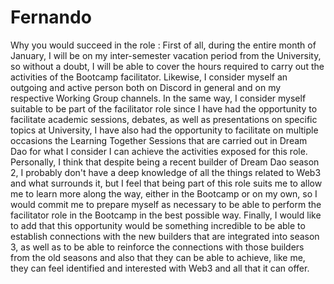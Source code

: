 # Fernando

Why you would succeed in the role : First of all, during the entire month of January, I will be on my inter-semester vacation period from the University, so without a doubt, I will be able to cover the hours required to carry out the activities of the Bootcamp facilitator. Likewise, I consider myself an outgoing and active person both on Discord in general and on my respective Working Group channels. In the same way, I consider myself suitable to be part of the facilitator role since I have had the opportunity to facilitate academic sessions, debates, as well as presentations on specific topics at University, I have also had the opportunity to facilitate on multiple occasions the Learning Together Sessions that are carried out in Dream Dao for what I consider I can achieve the activities exposed for this role. Personally, I think that despite being a recent builder of Dream Dao season 2, I probably don't have a deep knowledge of all the things related to Web3 and what surrounds it, but I feel that being part of this role suits me to allow me to learn more along the way, either in the Bootcamp or on my own, so I would commit me to prepare myself as necessary to be able to perform the facilitator role in the Bootcamp in the best possible way. Finally, I would like to add that this opportunity would be something incredible to be able to establish connections with the new builders that are integrated into season 3, as well as to be able to reinforce the connections with those builders from the old seasons and also that they can be able to achieve, like me, they can feel identified and interested with Web3 and all that it can offer.
